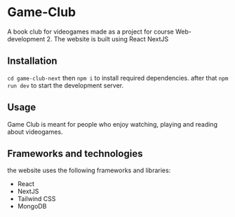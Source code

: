 # Game-Club
A book club for videogames made as a project for course Web-development 2. The website is built using React NextJS


## Installation
`cd game-club-next` then `npm i` to install required dependencies. after that `npm run dev` to start the development server.

## Usage
Game Club is meant for people who enjoy watching, playing and reading about videogames.

## Frameworks and technologies

the website uses the following frameworks and libraries:

- React
- NextJS
- Tailwind CSS
- MongoDB
